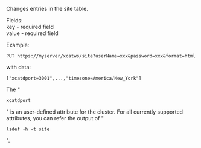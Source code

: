 Changes entries in the site table.  
  
Fields:  
key - required field  
value - required field  


  
Example:  

    
    PUT https://myserver/xcatws/site?userName=xxx&password=xxx&format=html

  
  
with data:  

    
    ["xcatdport=3001",...,"timezone=America/New_York"]

  


The "
    
    xcatdport

" is an user-defined attribute for the cluster. For all currently supported attributes, you can refer the output of "
    
    lsdef -h -t site

".
